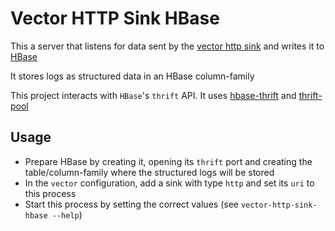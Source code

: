 # Vector HTTP Sink HBase

This a server that listens for data sent by the 
[vector http sink](https://vector.dev/docs/reference/configuration/sinks/http/)
and writes it to [HBase](https://hbase.apache.org/)

It stores logs as structured data in an HBase column-family

This project interacts with `HBase`'s `thrift` API. 
It uses [hbase-thrift](https://github.com/midnightexigent/hbase-thrift-rs) and [thrift-pool](https://github.com/midnightexigent/thrift-pool-rs)

## Usage

- Prepare HBase by creating it, opening its `thrift` port and creating the table/column-family where the structured 
logs will be stored
- In the `vector` configuration, add a sink with type `http` and set its `uri` to this process
- Start this process by setting the correct values (see `vector-http-sink-hbase --help`)


